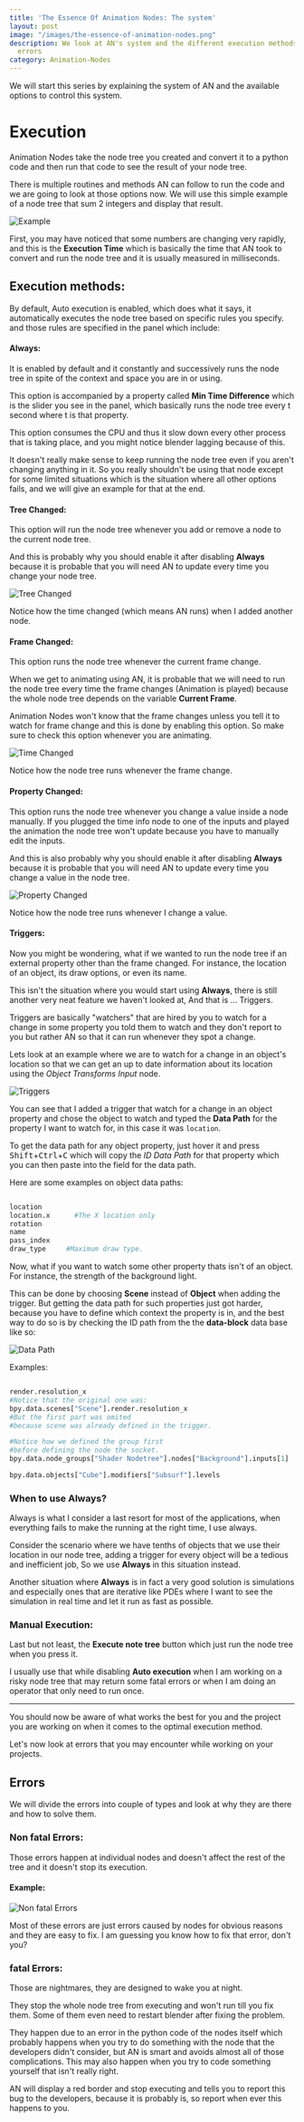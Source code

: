 ```yaml
---
title: 'The Essence Of Animation Nodes: The system'
layout: post
image: "/images/the-essence-of-animation-nodes.png"
description: We look at AN's system and the different execution methods as well as
  errors
category: Animation-Nodes
---
```


We will start this series by explaining the system of AN and the available
options to control this system.

# Execution

Animation Nodes take the node tree you created and convert it to a python code and then run that code to see the result of your node tree.

There is multiple routines and methods AN can follow to run the code and we are going to look at those options now. We will use this simple example of a node tree that sum 2 integers and display that result.

![Example](/images/the-essence-of-animation-nodes-the-system/execution.gif  "Example")

First, you may have noticed that some numbers are changing very rapidly, and this is the **Execution Time** which is basically the time that AN took to convert and run the node tree and it is usually measured in milliseconds.

## Execution methods:

By default, Auto execution is enabled, which does what it says, it automatically executes the node tree based on specific rules you specify. and those rules are specified in the panel which include:

#### Always:

It is enabled by default and it constantly and successively runs the node tree in spite of the context and space you are in or using.

This option is accompanied by a property called **Min Time Difference** which is the slider you see in the panel, which basically runs the node tree every t second where t is that property.

This option consumes the CPU and thus it slow down every other process that is taking place, and you might notice blender lagging because of this.

It doesn't really make sense to keep running the node tree even if you aren't changing anything in it.
So you really shouldn't be using that node except for some limited situations which is the situation where all other options fails, and we will give an example for that at the end.

#### Tree Changed:

This option will run the node tree whenever you add or remove a node to the current node tree.

And this is probably why you should enable it after disabling **Always** because it is probable that you will need AN to update every time you change your node tree.

![Tree Changed](/images/the-essence-of-animation-nodes-the-system/tree-changed.gif  "Tree Changed")

Notice how the time changed (which means AN runs) when I added another node.

#### Frame Changed:

This option runs the node tree whenever the current frame change.

When we get to animating using AN, it is probable that we will need to run the node tree every time the frame changes (Animation is played) because the whole node tree depends on the variable **Current Frame**.

Animation Nodes won't know that the frame changes unless you tell it to watch for frame change and this is done by enabling this option. So make sure to check this option whenever you are animating.

![Time Changed](/images/the-essence-of-animation-nodes-the-system/frame-changed.gif  "Time Changed")

Notice how the node tree runs whenever the frame change.

#### Property Changed:

This option runs the node tree whenever you change a value inside a node manually. If you plugged the time info node to one of the inputs and played the animation the node tree won't update because you have to manually edit the inputs.

And this is also probably why you should enable it after disabling **Always** because it is probable that you will need AN to update every time you change a value in the node tree.

![Property Changed](/images/the-essence-of-animation-nodes-the-system/property-changed.gif  "Property Changed")

Notice how the node tree runs whenever I change a value.

#### Triggers:

Now you might be wondering, what if we wanted to run the node tree if an external property other than the frame changed. For instance, the location of an object, its draw options, or even its name.

This isn't the situation where you would start using **Always**, there is still another very neat feature we haven't looked at, And that is ... Triggers.

Triggers are basically "watchers" that are hired by you to watch for a change in some property you told them to watch and they don't report to you but rather AN so that it can run whenever they spot a change.

Lets look at an example where we are to watch for a change in an object's location so that we can get an up to date information about its location using the *Object Transforms Input* node.

![Triggers](/images/the-essence-of-animation-nodes-the-system/triggers.gif  "Triggers")

You can see that I added a trigger that watch for a change in an object property and chose the object to watch and typed the **Data Path** for the property I want to watch for, in this case it was `location`.

To get the data path for any object property, just hover it and press <kbd>Shift</kbd>+<kbd>Ctrl</kbd>+<kbd>C</kbd> which will copy the *ID Data Path* for that property which you can then paste into the field for the data path.

Here are some examples on object data paths:

~~~python

location
location.x      #The X location only
rotation
name
pass_index
draw_type     #Maximum draw type.

~~~

Now, what if you want to watch some other property thats isn't of an object. For instance, the strength of the background light.

This can be done by choosing **Scene** instead of **Object** when adding the trigger. But getting the data path for such properties just got harder, because you have to define which context the property is in, and the best way to do so is by checking the ID path from the the **data-block** data base like so:

![Data Path](/images/the-essence-of-animation-nodes-the-system/data-path.png  "Data Path")

Examples:

~~~python

render.resolution_x
#Notice that the original one was:
bpy.data.scenes["Scene"].render.resolution_x
#But the first part was omited
#because scene was already defined in the trigger.

#Notice how we defined the group first
#before defining the node the socket.
bpy.data.node_groups["Shader Nodetree"].nodes["Background"].inputs[1]

bpy.data.objects["Cube"].modifiers["Subsurf"].levels

~~~

### When to use Always?

Always is what I consider a last resort for most of the applications, when everything fails to make the running at the right time, I use always.

Consider the scenario where we have tenths of objects that we use their location in our node tree, adding a trigger for every object will be a tedious and inefficient job, So we use **Always** in this situation instead.

Another situation where **Always** is in fact a very good solution is simulations and especially ones that are iterative like PDEs where I want to see the simulation in real time and let it run as fast as possible.

### Manual Execution:

Last but not least, the **Execute note tree** button which just run the node tree when you press it.

I usually use that while disabling **Auto execution** when I am working on a risky node tree that may return some fatal errors or when I am doing an operator that only need to run once.

---

You should now be aware of what works the best for you and the project you are working on when it comes to the optimal execution method.

Let's now look at errors that you may encounter while working on your projects.

## Errors

We will divide the errors into couple of types and look at why they are there and how to solve them.

### Non fatal Errors:

Those errors happen at individual nodes and doesn't affect the rest of the tree and it doesn't stop its execution.

#### Example:

![Non fatal Errors](/images/the-essence-of-animation-nodes-the-system/nonfatal-errors.png  "Non fatal Errors")

Most of these errors are just errors caused by nodes for obvious reasons and they are easy to fix. I am guessing you know how to fix that error, don't you?

### fatal Errors:

Those are nightmares, they are designed to wake you at night.

They stop the whole node tree from executing and won't run till you fix them. Some of them even need to restart blender after fixing the problem.

They happen due to an error in the python code of the nodes itself which probably happens when you try to do something with the node that the developers didn't consider, but AN is smart and avoids almost all of those complications. This may also happen when you try to code something yourself that isn't really right.

AN will display a red border and stop executing and tells you to report this bug to the developers, because it is probably is, so report when ever this happens to you.
